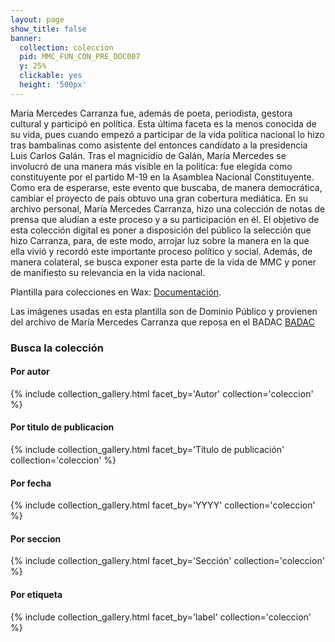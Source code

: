 ```yaml
---
layout: page
show_title: false
banner:
  collection: coleccion
  pid: MMC_FUN_CON_PRE_DOC007
  y: 25%
  clickable: yes
  height: '500px'
---
```


María Mercedes Carranza fue, además de poeta, periodista, gestora cultural y participó en política. Esta última faceta es la menos conocida de su vida, pues cuando empezó a participar de la vida política nacional lo hizo tras bambalinas como asistente del entonces candidato a la presidencia Luis Carlos Galán. Tras el magnicidio de Galán, María Mercedes se involucró de una manera más visible en la política: fue elegida como constituyente por el partido M-19 en la Asamblea Nacional Constituyente. Como era de esperarse, este evento que buscaba, de manera democrática, cambiar el proyecto de país obtuvo una gran cobertura mediática. En su archivo personal, María Mercedes Carranza, hizo una colección de notas de prensa que aludían a este proceso y a su participación en él. El objetivo de esta colección digital es poner a disposición del público la selección que hizo Carranza, para, de este modo, arrojar luz sobre la manera en la que ella vivió y recordó este importante proceso político y social. Además, de manera colateral, se busca exponer esta parte de la vida de MMC y poner de manifiesto su relevancia en la vida nacional. 


Plantilla para colecciones en Wax: [Documentación](https://minicomp.github.io/wiki/#/wax/).

Las imágenes usadas en esta plantilla son de Dominio Público y provienen del archivo de María Mercedes Carranza que reposa en el BADAC [BADAC](https://badac.uniandes.edu.co/coleccion/fondo-maria-mercedes-carranza/)

### Busca la colección

#### Por autor
{% include collection_gallery.html facet_by='Autor' collection='coleccion' %}

#### Por titulo de publicacion
{% include collection_gallery.html facet_by='Título de publicación' collection='coleccion' %}

#### Por fecha
{% include collection_gallery.html facet_by='YYYY' collection='coleccion' %}

#### Por seccion
{% include collection_gallery.html facet_by='Sección' collection='coleccion' %}
#### Por etiqueta
{% include collection_gallery.html facet_by='label' collection='coleccion' %}
